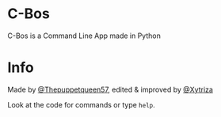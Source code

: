 # C-Bos
C-Bos is a Command Line App made in Python

# Info
Made by [@Thepuppetqueen57](https://github.com/Thepuppetqueen57), edited & improved by [@Xytriza](https://github.com/Xytriza)

Look at the code for commands or type `help`.